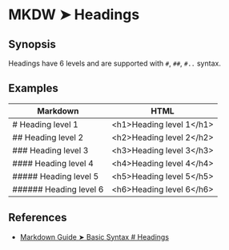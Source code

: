 # MKDW ➤ Headings

## Synopsis

Headings have 6 levels and are supported with `#`, `##`, `#..` syntax.

## Examples

Markdown|HTML
-|-
# Heading level 1 | <​h1>Heading level 1<​/h1>
## Heading level 2 | <​h2>Heading level 2<​/h2>
### Heading level 3 | <​h3>Heading level 3<​/h3>
#### Heading level 4 | <​h4>Heading level 4<​/h4>
##### Heading level 5 | <​h5>Heading level 5<​/h5>
###### Heading level 6 | <​h6>Heading level 6<​/h6>

## References

- [Markdown Guide ➤ Basic Syntax # Headings](https://www.markdownguide.org/basic-syntax/#headings)
